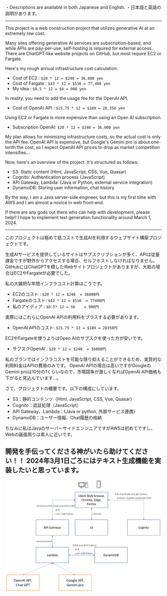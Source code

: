 ・Descriptions are available in both Japanese and English.
・日本語と英語の説明があります。

---

This project is a web construction project that utilizes generative AI at an extremely low cost.

Many sites offering generative AI services are subscription-based, and while APIs are pay-per-use, self-hosting is required for external access. There are ChatGPT-like website projects on GitHub, but most require EC2 or Fargate.

Here's my rough annual infrastructure cost calculation:
- Cost of EC2 : `$20 * 12 = $240 = 36,000 yen`
- Cost of Fargate : `$43 * 12 = $516 = 77,400 yen`
- My idea : `$0.5 * 12 = $6 = 900 yen`

In reality, you need to add the usage fee for the OpenAI API.
- Cost of OpenAI API : `$15.75 * 12 = $189 = 28,350 yen`

Using EC2 or Fargate is more expensive than using an Open AI subscription.
- Subscription OpenAI: `$20 * 12 = $240 = 36,000 yen`

My plan allows for minimizing infrastructure costs, so the actual cost is only the API fee.
OpenAI API is expensive, but Google's Gemini pro is about one-tenth the cost, so I expect OpenAI API prices to drop as market competition intensifies...

Now, here's an overview of the project. It's structured as follows:
- S3: Static content (Html, JavaScript, CSS, Vue, Quasar)
- Cognito: Authentication process (JavaScript)
- API Gateway, Lambda: (Java or Python, external service integration)
- DynamoDB: Storing user information, chat history

By the way, I am a Java server-side engineer, but this is my first time with AWS and I am almost a novice in web front-end.

If there are any gods out there who can help with development, please help!!
I hope to implement text generation functionality around March 1, 2024.

---

このプロジェクトは極めて低コストで生成AIを利用するウェブサイト構築プロジェクトです。

生成AIサービスを提供しているサイトはサブスクリプションが多く、APIは従量課金ですが野外からアクセスする場合、セルフホストしなければなりません。GitHubにはChatGPTを模したWebサイトプロジェクトがありますが、大抵の場合はEC2やFargateが必要でした。

私の大雑把な年間インフラコスト計算はこうです。
- EC2のコスト    : `$20 * 12 = $240  = 36000円`
- Fargateのコスト: `$43 * 12 = $516  = 77400円`
- 私のアイディア : `$0.5* 12 = $6    = 900円`

実際にはこれらにOpenAI APIの利用料をプラスする必要があります。
- OpenAI APIのコスト: `$15.75 * 12 = $189 = 28350円`

EC2やFargateを使うよりはOpen AIのサブスクを使った方が安いです。
- サブスクOpenAI : `$20 * 12 = $240  = 36000円`

私のプランではインフラコストを可能な限り抑えることができるため、実質的な利用料金はAPIの費用のみです。
OpenAI APIの場合は高いですがGoogleのGemini proは10分の1くらいなので、市場競争が激しくなればOpenAI API価格も下がると見込んでいます…。

さて、プロジェクトの概要です。以下の構成にしています。
- S3：静的コンテンツ（Html, JavaScript, CSS, Vue, Quasar）
- Cognito：認証処理（JavaScript）
- API Gateway、Lambda：(Java or python, 外部サービス連携)
- DynamoDB：ユーザー情報、Chat履歴の格納

ちなみに私はJavaのサーバーサイドエンジニアですがAWSは初めてですし、Webの画面周りは素人に近いです。

開発を手伝ってくださる神がいたら助けてください！！
2024年3月1日ごろにはテキスト生成機能を実装したいと思っています。
---

![Architecture](Architecture/2024-01-31%20021414.png)
